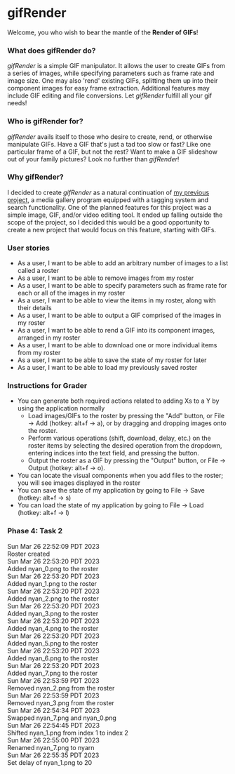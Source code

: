 # gifRender

Welcome, you who wish to bear the mantle of the **Render of GIFs**!

### What does gifRender do? 

_gifRender_ is a simple GIF manipulator. It allows the user to create GIFs from a series of images,
while specifying parameters such as frame rate and image size. One may also 'rend' existing GIFs, splitting
them up into their component images for easy frame extraction. Additional features may include GIF editing and
file conversions. Let _gifRender_ fulfill all your gif needs!

### Who is gifRender for?

_gifRender_ avails itself to those who desire to create, rend, or otherwise manipulate GIFs.
Have a GIF that's just a tad too slow or fast? Like one particular frame of a GIF, but not the rest?
Want to make a GIF slideshow out of your family pictures?
Look no further than _gifRender_!

### Why gifRender?

I decided to create _gifRender_ as a natural continuation of [my previous project](https://github.com/VictorVy/myGallery),
a media gallery program equipped with a tagging system and search functionality. One of the planned features for this
project was a simple image, GIF, and/or video editing tool. It ended up falling outside the scope of the project,
so I decided this would be a good opportunity to create a new project that would focus on this feature, starting with GIFs.

### User stories

- As a user, I want to be able to add an arbitrary number of images to a list called a roster
- As a user, I want to be able to remove images from my roster
- As a user, I want to be able to specify parameters such as frame rate for each or all of the images in my roster
- As a user, I want to be able to view the items in my roster, along with their details
- As a user, I want to be able to output a GIF comprised of the images in my roster
- As a user, I want to be able to rend a GIF into its component images, arranged in my roster
- As a user, I want to be able to download one or more individual items from my roster
- As a user, I want to be able to save the state of my roster for later
- As a user, I want to be able to load my previously saved roster

### Instructions for Grader

- You can generate both required actions related to adding Xs to a Y by using the application normally
  - Load images/GIFs to the roster by pressing the "Add" button, or File &#8594; Add (hotkey: alt+f &#8594; a), or by dragging and dropping images onto the roster.
  - Perform various operations (shift, download, delay, etc.) on the roster items by selecting the desired operation from the dropdown, entering indices into the text field, and pressing the button.
  - Output the roster as a GIF by pressing the "Output" button, or File &#8594; Output (hotkey: alt+f &#8594; o).
- You can locate the visual components when you add files to the roster; you will see images displayed in the roster
- You can save the state of my application by going to File &#8594; Save (hotkey: alt+f &#8594; s)
- You can load the state of my application by going to File &#8594; Load (hotkey: alt+f &#8594; l)

### Phase 4: Task 2

Sun Mar 26 22:52:09 PDT 2023<br>
Roster created<br>
Sun Mar 26 22:53:20 PDT 2023<br>
Added nyan_0.png to the roster<br>
Sun Mar 26 22:53:20 PDT 2023<br>
Added nyan_1.png to the roster<br>
Sun Mar 26 22:53:20 PDT 2023<br>
Added nyan_2.png to the roster<br>
Sun Mar 26 22:53:20 PDT 2023<br>
Added nyan_3.png to the roster<br>
Sun Mar 26 22:53:20 PDT 2023<br>
Added nyan_4.png to the roster<br>
Sun Mar 26 22:53:20 PDT 2023<br>
Added nyan_5.png to the roster<br>
Sun Mar 26 22:53:20 PDT 2023<br>
Added nyan_6.png to the roster<br>
Sun Mar 26 22:53:20 PDT 2023<br>
Added nyan_7.png to the roster<br>
Sun Mar 26 22:53:59 PDT 2023<br>
Removed nyan_2.png from the roster<br>
Sun Mar 26 22:53:59 PDT 2023<br>
Removed nyan_3.png from the roster<br>
Sun Mar 26 22:54:34 PDT 2023<br>
Swapped nyan_7.png and nyan_0.png<br>
Sun Mar 26 22:54:45 PDT 2023<br>
Shifted nyan_1.png from index 1 to index 2<br>
Sun Mar 26 22:55:00 PDT 2023<br>
Renamed nyan_7.png to nyarn<br>
Sun Mar 26 22:55:35 PDT 2023<br>
Set delay of nyan_1.png to 20